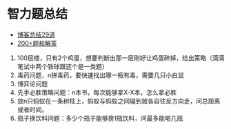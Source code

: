 # 智力题总结
 
 * [博客总结29道](https://blog.csdn.net/xiao__oaix/article/details/78144904?ops_request_misc=%257B%2522request%255Fid%2522%253A%2522165778013916782388028883%2522%252C%2522scm%2522%253A%252220140713.130102334..%2522%257D&request_id=165778013916782388028883&biz_id=0&utm_medium=distribute.pc_search_result.none-task-blog-2~all~sobaiduend~default-1-78144904-null-null.142^v32^new_blog_pos_by_title,185^v2^control&utm_term=%E6%99%BA%E5%8A%9B%E9%A2%98%E6%80%BB%E7%BB%93&spm=1018.2226.3001.4187)
 * [200+题和解答](https://blog.csdn.net/hilyoo/article/details/4445858)

1. 100层楼，只有2个鸡蛋，想要判断出那一层刚好让鸡蛋碎掉，给出策略（滴滴笔试中两个铁球跟这个是一类题）
2. 毒药问题，n拼毒药，要快速找出哪一瓶有毒，需要几只小白鼠
3. 博弈论问题
4. 先手必胜策略问题：n本书，每次能够拿X-X本，怎么拿必胜
5. 放n只蚂蚁在一条树枝上，蚂蚁与蚂蚁之间碰到就各自往反方向走，问总距离或者时间。
6. 瓶子换饮料问题：多少个瓶子能够换1瓶饮料，问最多能喝几瓶
